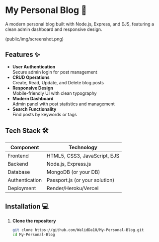 # My Personal Blog 🚀

A modern personal blog built with Node.js, Express, and EJS, featuring a clean admin dashboard and responsive design.

(public/img/screenshot.png)


## Features ✨

- **User Authentication**  
  Secure admin login for post management
- **CRUD Operations**  
  Create, Read, Update, and Delete blog posts
- **Responsive Design**  
  Mobile-friendly UI with clean typography
- **Modern Dashboard**  
  Admin panel with post statistics and management
- **Search Functionality**  
  Find posts by keywords or tags

## Tech Stack 🛠️

| Component       | Technology |
|-----------------|------------|
| Frontend        | HTML5, CSS3, JavaScript, EJS |
| Backend         | Node.js, Express.js |
| Database        | MongoDB (or your DB) |
| Authentication  | Passport.js (or your solution) |
| Deployment      | Render/Heroku/Vercel |

## Installation 💻

1. **Clone the repository**
   ```bash
   git clone https://github.com/WalidDa10/My-Personal-Blog.git
   cd My-Personal-Blog
